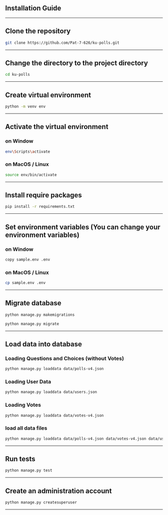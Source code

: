## Installation Guide

---

## Clone the repository

```bash
git clone https://github.com/Pat-7-626/ku-polls.git
```

---

## Change the directory to the project directory

```bash
cd ku-polls
```

---

## Create virtual environment

```bash
python -m venv env
```

---

## Activate the virtual environment

### on Window

```bash
env\Scripts\activate
 ```

### on MacOS / Linux

```bash
source env/bin/activate
```

---

## Install require packages

```bash
pip install -r requirements.txt
```

---

## Set environment variables (You can change your environment variables)

### on Window

```bash
copy sample.env .env
 ```

### on MacOS / Linux

```bash
cp sample.env .env
```

---

## Migrate database

```bash
python manage.py makemigrations
```

```bash
python manage.py migrate
```

---

## Load data into database

### Loading Questions and Choices (without Votes)

```bash
python manage.py loaddata data/polls-v4.json
```

### Loading User Data

```bash
python manage.py loaddata data/users.json
```

### Loading Votes

```bash
python manage.py loaddata data/votes-v4.json
```

### load all data files

```bash
python manage.py loaddata data/polls-v4.json data/votes-v4.json data/users.json
```

---

## Run tests

```bash
python manage.py test
```

---

## Create an administration account

```bash
python manage.py createsuperuser
```

___

